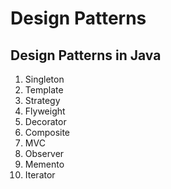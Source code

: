 # Design Patterns

## Design Patterns in Java

1. Singleton
2. Template
3. Strategy
4. Flyweight
5. Decorator
6. Composite
7. MVC
8. Observer
9. Memento
10. Iterator
